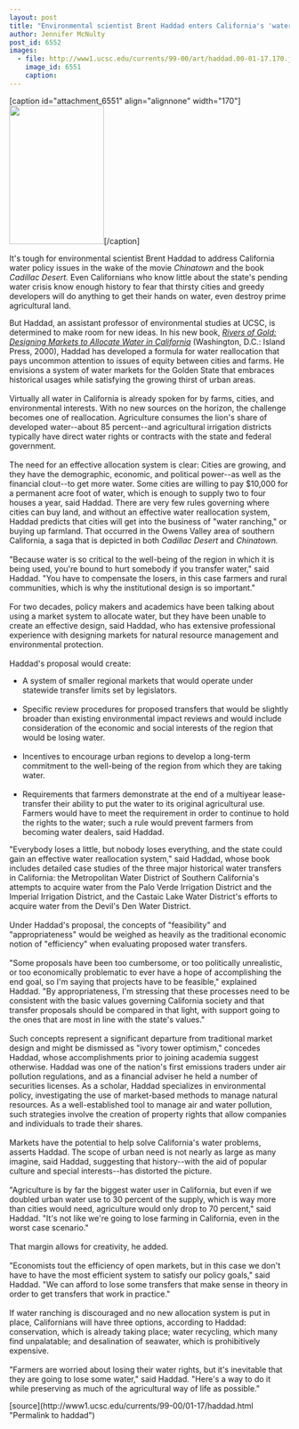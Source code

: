 ```yaml
---
layout: post
title: "Environmental scientist Brent Haddad enters California's 'water wars'"
author: Jennifer McNulty
post_id: 6552
images:
  - file: http://www1.ucsc.edu/currents/99-00/art/haddad.00-01-17.170.jpg
    image_id: 6551
    caption: 
---
```


[caption id="attachment_6551" align="alignnone" width="170"]<a href="http://localhost/mysite/wp-content/uploads/2000/01/haddad.00-01-17.170.jpg"><img class="size-full wp-image-6551" src="http://localhost/mysite/wp-content/uploads/2000/01/haddad.00-01-17.170.jpg" alt="" width="170" height="249" /></a>[/caption]
<p>
  It's tough for environmental scientist Brent Haddad to address California water policy issues in the wake of the movie <i>Chinatown</i> and the book <i>Cadillac Desert.</i> Even Californians who know little about the state's pending water crisis know enough history to fear that thirsty cities and greedy developers will do anything to get their hands on water, even destroy prime agricultural land.
</p>But Haddad, an assistant professor of environmental studies at UCSC, is determined to make room for new ideas. In his new book, <a href="http://www.islandpress.org/books/bookdata/riverogold.html"><i>Rivers of Gold: Designing Markets to Allocate Water in California</i></a> (Washington, D.C.: Island Press, 2000), Haddad has developed a formula for water reallocation that pays uncommon attention to issues of equity between cities and farms. He envisions a system of water markets for the Golden State that embraces historical usages while satisfying the growing thirst of urban areas.<br>
<br>
Virtually all water in California is already spoken for by farms, cities, and environmental interests. With no new sources on the horizon, the challenge becomes one of reallocation. Agriculture consumes the lion's share of developed water--about 85 percent--and agricultural irrigation districts typically have direct water rights or contracts with the state and federal government.<br>
<br>
The need for an effective allocation system is clear: Cities are growing, and they have the demographic, economic, and political power--as well as the financial clout--to get more water. Some cities are willing to pay $10,000 for a permanent acre foot of water, which is enough to supply two to four houses a year, said Haddad. There are very few rules governing where cities can buy land, and without an effective water reallocation system, Haddad predicts that cities will get into the business of "water ranching," or buying up farmland. That occurred in the Owens Valley area of southern California, a saga that is depicted in both <i>Cadillac Desert</i> and <i>Chinatown.</i><br>
<br>
"Because water is so critical to the well-being of the region in which it is being used, you're bound to hurt somebody if you transfer water," said Haddad. "You have to compensate the losers, in this case farmers and rural communities, which is why the institutional design is so important."<br>
<br>
For two decades, policy makers and academics have been talking about using a market system to allocate water, but they have been unable to create an effective design, said Haddad, who has extensive professional experience with designing markets for natural resource management and environmental protection.<br>
<br>
Haddad's proposal would create:
<ul>
  <li>A system of smaller regional markets that would operate under statewide transfer limits set by legislators.<br>
    <br>
  </li>
  <li>Specific review procedures for proposed transfers that would be slightly broader than existing environmental impact reviews and would include consideration of the economic and social interests of the region that would be losing water.<br>
    <br>
  </li>
  <li>Incentives to encourage urban regions to develop a long-term commitment to the well-being of the region from which they are taking water.<br>
    <br>
  </li>
  <li>Requirements that farmers demonstrate at the end of a multiyear lease-transfer their ability to put the water to its original agricultural use. Farmers would have to meet the requirement in order to continue to hold the rights to the water; such a rule would prevent farmers from becoming water dealers, said Haddad.
  </li>
</ul>
<p>
  "Everybody loses a little, but nobody loses everything, and the state could gain an effective water reallocation system," said Haddad, whose book includes detailed case studies of the three major historical water transfers in California: the Metropolitan Water District of Southern California's attempts to acquire water from the Palo Verde Irrigation District and the Imperial Irrigation District, and the Castaic Lake Water District's efforts to acquire water from the Devil's Den Water District.<br>
  <br>
  Under Haddad's proposal, the concepts of "feasibility" and "appropriateness" would be weighed as heavily as the traditional economic notion of "efficiency" when evaluating proposed water transfers.<br>
  <br>
  "Some proposals have been too cumbersome, or too politically unrealistic, or too economically problematic to ever have a hope of accomplishing the end goal, so I'm saying that projects have to be feasible," explained Haddad. "By appropriateness, I'm stressing that these processes need to be consistent with the basic values governing California society and that transfer proposals should be compared in that light, with support going to the ones that are most in line with the state's values."<br>
  <br>
  Such concepts represent a significant departure from traditional market design and might be dismissed as "ivory tower optimism," concedes Haddad, whose accomplishments prior to joining academia suggest otherwise. Haddad was one of the nation's first emissions traders under air pollution regulations, and as a financial adviser he held a number of securities licenses. As a scholar, Haddad specializes in environmental policy, investigating the use of market-based methods to manage natural resources. As a well-established tool to manage air and water pollution, such strategies involve the creation of property rights that allow companies and individuals to trade their shares.<br>
  <br>
  Markets have the potential to help solve California's water problems, asserts Haddad. The scope of urban need is not nearly as large as many imagine, said Haddad, suggesting that history--with the aid of popular culture and special interests--has distorted the picture.<br>
  <br>
  "Agriculture is by far the biggest water user in California, but even if we doubled urban water use to 30 percent of the supply, which is way more than cities would need, agriculture would only drop to 70 percent," said Haddad. "It's not like we're going to lose farming in California, even in the worst case scenario."<br>
  <br>
  That margin allows for creativity, he added.<br>
  <br>
  "Economists tout the efficiency of open markets, but in this case we don't have to have the most efficient system to satisfy our policy goals," said Haddad. "We can afford to lose some transfers that make sense in theory in order to get transfers that work in practice."<br>
  <br>
  If water ranching is discouraged and no new allocation system is put in place, Californians will have three options, according to Haddad: conservation, which is already taking place; water recycling, which many find unpalatable; and desalination of seawater, which is prohibitively expensive.<br>
  <br>
  "Farmers are worried about losing their water rights, but it's inevitable that they are going to lose some water," said Haddad. "Here's a way to do it while preserving as much of the agricultural way of life as possible."
</p>
<p>

</p>
[source](http://www1.ucsc.edu/currents/99-00/01-17/haddad.html "Permalink to haddad")
